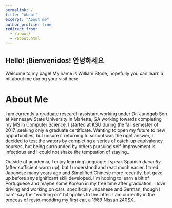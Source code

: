 ```yaml
---
permalink: /
title: "About"
excerpt: "About me"
author_profile: true
redirect_from: 
  - /about/
  - /about.html
---
```


Hello! ¡Bienvenidos! 안녕하세요
------
Welcome to my page! My name is William Stone, hopefully you can learn a bit about me during your visit here.

About Me
======
I am currently a graduate research assistant working under Dr. Junggab Son at Kennesaw State University in Marietta, GA working towards completing my MS in Computer Science. I started at KSU during the fall semester of 2017, seeking only a graduate certificate. Wanting to open my future to new opportunities, but unsure if returning to school was the right answer, I decided to test the waters by completing a series of catch-up equivalency courses, but being surrounded by others pursuing self-improvement is infectious and I could not shake the temptation of staying...

Outside of academia, I enjoy learning language: I speak Spanish _decently_ (after sufficient warm up), but I understand and read much easier. I tried Japanese many years ago and Simplified Chinese more recently, but gave up before any significant skill developed. I'm hoping to learn a bit of Portuguese and maybe some Korean in my free time after graduation. I love driving and working on cars, specifically Japanese and German, though I can't say the "working on" bit applies to the latter. I am currently in the process of resto-modding my first car, a 1989 Nissan 240SX.

